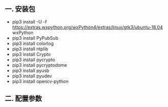 ## 一. 安装包
- pip3 install -U -f https://extras.wxpython.org/wxPython4/extras/linux/gtk3/ubuntu-18.04 wxPython
- pip3 install PyPubSub
- pip3 install colorlog
- pip3 install ntplib
- pip3 install Crypto
- pip3 install pycrypto
- pip3 install pycryptodome
- pip3 install pyusb
- pip3 install pyudev
- pip3 install opencv-python

## 二. 配置参数
